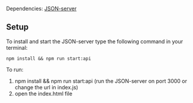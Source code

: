
 Dependencies: [JSON-server](https://www.npmjs.com/package/json-server)

 ## Setup
 
 To install and start the JSON-server type the following command in your terminal:
 
 ```
 npm install && npm run start:api
 ``` 
 
 To run:
  1. npm install && npm run start:api (run the JSON-server on port 3000 or change the url in index.js)
  2. open the index.html file
